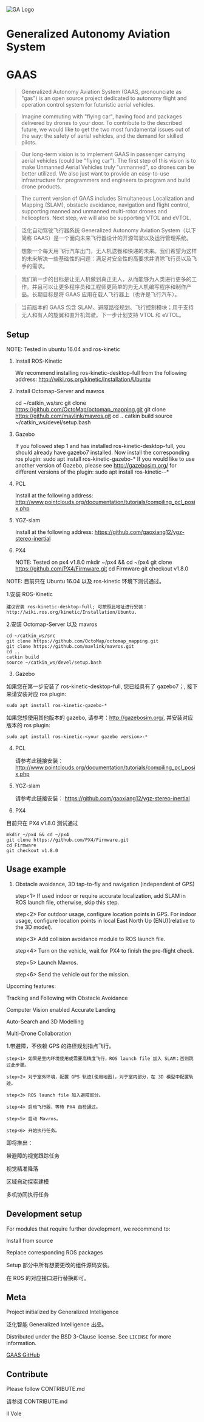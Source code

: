 ![GA Logo](https://s2.ax1x.com/2019/01/30/klnmHP.jpg)
# Generalized Autonomy Aviation System
# GAAS
> Generalized Autonomy Aviation System (GAAS, pronounciate as "gas") is an open source project dedicated to autonomy flight and operation control system for futuristic aerial vehicles.

> Imagine commuting with "flying car", having food and packages delivered by drones to your door. To contribute to the described future, we would like to get the two most fundamental issues out of the way: the safety of aerial vehicles, and the demand for skilled pilots. 

> Our long-term vision is to implement GAAS in passenger carrying aerial vehicles (could be "flying car"). The first step of this vision is to make Unmanned Aerial Vehicles truly "unmanned", so drones can be better utilized. We also just want to provide an easy-to-use infrastructure for programmers and engineers to program and build drone products.

> The current version of GAAS includes Simultaneous Localization and Mapping (SLAM), obstacle avoidance, navigation and flight control, supporting manned and unmanned multi-rotor drones and helicopters. Next step, we will also be supporting VTOL and eVTOL.

> 泛化自动驾驶飞行器系统 Generalized Autonomy Aviation System（以下简称 GAAS）是一个面向未来飞行器设计的开源驾驶以及运行管理系统。

> 想象一个每天用飞行汽车出门，无人机送餐和快递的未来。我们希望为这样的未来解决一些基础性的问题：满足对安全性的高要求并消除飞行员以及飞手的需求。

> 我们第一步的目标是让无人机做到真正无人，从而能够为人类进行更多的工作。并且可以让更多程序员和工程师更简单的为无人机编写程序和制作产品。长期目标是将 GAAS 应用在载人飞行器上（也许是飞行汽车）。

>当前版本的 GAAS 包含 SLAM、避障路径规划、飞行控制模块；用于支持无人和有人的旋翼和直升机驾驶。下一步计划支持 VTOL 和 eVTOL。


## Setup

NOTE: Tested in ubuntu 16.04 and ros-kinetic

1. Install ROS-Kinetic

    We recommend installing ros-kinetic-desktop-full from the following address:
    http://wiki.ros.org/kinetic/Installation/Ubuntu

2. Install Octomap-Server and mavros

    cd ~/catkin_ws/src
    git clone https://github.com/OctoMap/octomap_mapping.git
    git clone https://github.com/mavlink/mavros.git
    cd ..
    catkin build
    source ~/catkin_ws/devel/setup.bash

3. Gazebo

    If you followed step 1 and has installed ros-kinetic-desktop-full, you should already have gazebo7 installed. Now install the corresponding ros plugin:
    sudo apt install ros-kinetic-gazebo-*
    If you would like to use another version of Gazebo, please see http://gazebosim.org/ for different versions of the plugin:
    sudo apt install ros-kinetic-<your gazebo version>-*

4. PCL

    Install at the following address:
    http://www.pointclouds.org/documentation/tutorials/compiling_pcl_posix.php

5. YGZ-slam

    Install at the following address:
    https://github.com/gaoxiang12/ygz-stereo-inertial

6. PX4

    NOTE: Tested on px4 v1.8.0
    mkdir ~/px4 && cd ~/px4
    git clone https://github.com/PX4/Firmware.git
    cd Firmware
    git checkout v1.8.0



NOTE: 目前只在 Ubuntu 16.04 以及 ros-kinetic 环境下测试通过。

1.安装 ROS-Kinetic

    建议安装 ros-kinetic-desktop-full; 可按照此地址进行安装：http://wiki.ros.org/kinetic/Installation/Ubuntu.

2.安装 Octomap-Server 以及 mavros

    cd ~/catkin_ws/src
    git clone https://github.com/OctoMap/octomap_mapping.git
    git clone https://github.com/mavlink/mavros.git
    cd ..
    catkin build
    source ~/catkin_ws/devel/setup.bash

3. Gazebo

如果您在第一步安装了 ros-kinetic-desktop-full, 您已经具有了 gazebo7；, 接下来请安装对应 ros plugin:

    sudo apt install ros-kinetic-gazebo-*

如果您想使用其他版本的 gazebo, 请参考：http://gazebosim.org/, 并安装对应版本的 ros plugin:

    sudo apt install ros-kinetic-<your gazebo version>-*


4. PCL

    请参考此链接安装：http://www.pointclouds.org/documentation/tutorials/compiling_pcl_posix.php


5. YGZ-slam

    请参考此链接安装：:https://github.com/gaoxiang12/ygz-stereo-inertial


6. PX4

目前只在 PX4 v1.8.0 测试通过

    mkdir ~/px4 && cd ~/px4
    git clone https://github.com/PX4/Firmware.git
    cd Firmware
    git checkout v1.8.0
    

## Usage example

1. Obstacle avoidance, 3D tap-to-fly and navigation (independent of GPS)

    step<1> If used indoor or require accurate localization, add SLAM in ROS launch file, otherwise, skip this step.

    step<2> For outdoor usage, configure location points in GPS. For indoor usage, configure location points in local East North Up (ENU)(relative to the 3D model).

    step<3> Add collision avoidance module to ROS launch file.

    step<4> Turn on the vehicle, wait for PX4 to finish the pre-flight check.

    step<5> Launch Mavros.

    step<6> Send the vehicle out for the mission.

Upcoming features:

Tracking and Following with Obstacle Avoidance

Computer Vision enabled Accurate Landing

Auto-Search and 3D Modelling

Multi-Drone Collaboration



1.带避障，不依赖 GPS 的路径规划指点飞行。

	step<1> 如果是室内环境使用或需要高精度飞行，ROS launch file 加入 SLAM；否则跳过此步骤。
  
	step<2> 对于室外环境，配置 GPS 轨迹(使用地图)。对于室内部分，在 3D 模型中配置轨迹。
  
	step<3> ROS launch file 加入避障部分。
  
	step<4> 启动飞行器，等待 PX4 自检通过。
  
	step<5> 启动 Mavros。
  
	step<6> 开始执行任务。

即将推出：

带避障的视觉跟踪任务

视觉精准降落

区域自动探索建模

多机协同执行任务


## Development setup

For modules that require further development, we recommend to:

Install from source

Replace corresponding ROS packages

Setup 部分中所有想要更改的组件源码安装。

在 ROS 的对应接口进行替换即可。



## Meta

Project initialized by Generalized Intelligence

泛化智能 Generalized Intelligence 出品。


Distributed under the BSD 3-Clause license. See ``LICENSE`` for more information.

[GAAS GitHub](https://github.com/generalized-intelligence/GAAS)

## Contribute

Please follow CONTRIBUTE.md

请参阅 CONTRIBUTE.md

Il Vole

